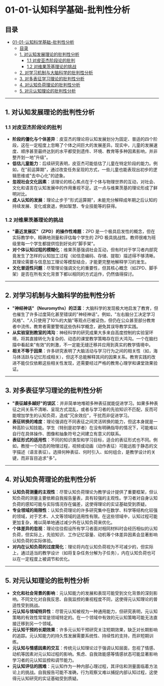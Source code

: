 # 01-01-认知科学基础-批判性分析

## 目录

- [01-01-认知科学基础-批判性分析](#01-01-认知科学基础-批判性分析)
  - [目录](#目录)
  - [1. 对认知发展理论的批判性分析](#1-对认知发展理论的批判性分析)
    - [1.1 对皮亚杰阶段论的批判](#11-对皮亚杰阶段论的批判)
    - [1.2 对维果茨基理论的挑战](#12-对维果茨基理论的挑战)
  - [2. 对学习机制与大脑科学的批判性分析](#2-对学习机制与大脑科学的批判性分析)
  - [3. 对多表征学习理论的批判性分析](#3-对多表征学习理论的批判性分析)
  - [4. 对认知负荷理论的批判性分析](#4-对认知负荷理论的批判性分析)
  - [5. 对元认知理论的批判性分析](#5-对元认知理论的批判性分析)

---

## 1. 对认知发展理论的批判性分析

### 1.1 对皮亚杰阶段论的批判

- **阶段的僵化与个体差异**：皮亚杰的理论将认知发展划分为固定、普适的四个阶段，这在一定程度上忽略了个体之间巨大的发展差异。现实中，儿童的发展速度、顺序甚至最终达到的水平都受到遗传、环境、教育等多种因素影响，并非整齐划一地"升级"。
- **低估儿童能力**：后续研究表明，皮亚杰可能低估了儿童在特定阶段的能力。例如，在"前运算期"，通过改变任务呈现的方式，一些儿童也能表现出初步的逻辑思维或"去中心化"的迹象。
- **忽视社会文化因素**：该理论的核心焦点在于个体与物理世界的互动，对社会、文化和语言在认知发展中的作用重视不足。这一点与维果茨基的理论形成了鲜明对比。
- **成人认知的发展**：理论止步于"形式运算期"，未能充分解释成年期之后认知的持续发展、变化或衰退，例如智慧、专业技能等的获得。

### 1.2 对维果茨基理论的挑战

- **"最近发展区"（ZPD）的操作性难题**：ZPD 是一个极具启发性的概念，但在实际教学中，精确地测量和评估每个学生的 ZPD 极具挑战性。教师很难为班级里每一个学生都提供恰到好处的"脚手架"。
- **对个体认知过程的模糊化**：维果茨基强调社会互动，但有时对于学习者内部究竟发生了怎样的认知加工过程（如信息编码、存储、提取）描述得不够清晰。其理论需要与信息加工理论等模型结合，才能更完整地解释学习的发生。
- **文化普适性问题**：尽管理论强调文化的重要性，但其核心概念（如ZPD、脚手架）是否在所有文化背景下都以相同的方式运作，仍然值得探讨。

---

## 2. 对学习机制与大脑科学的批判性分析

- **"神经神话"（Neuromyths）的泛滥**：大脑科学的发现极大地启发了教育，但也催生了许多过度简化甚至错误的"神经神话"。例如，"左右脑分工决定学习风格"、"人只使用了10%的大脑"等观点已被证伪，但仍在公众甚至部分教育者中流传。教育者需要警惕这些伪科学概念，避免其误导教学实践。
- **从实验室到教室的鸿沟**：神经科学的研究成果大多来自高度控制的实验室环境，将其直接转化为复杂的、动态的课堂教学策略存在巨大鸿沟。一个在脑扫描中看起来"有效"的刺激，不一定能无缝迁移并应用到真实的教学情境中。
- **相关不等于因果**：许多研究表明了大脑活动与学习行为之间的相关性（如，海马体活跃与记忆形成相关），但这不总能解释其间的因果关系。教育实践的改进不能仅仅依赖这些相关性发现，还需要经过严格的教育心理学和课堂效果验证。

---

## 3. 对多表征学习理论的批判性分析

- **"表征越多越好"的误区**：并非简单地堆砌多种表征就能促进学习。如果多种表征之间关系不清晰、呈现方式混乱，或者与学习者的先验知识不匹配，反而可能增加学生的认知负荷，造成"冗余效应"，干扰而非促进学习。
- **表征转换的难度**：理论强调在不同表征之间灵活转换的能力，但这本身就是一种高阶认知技能。学生（特别是初学者）在没有明确指导的情况下，可能难以自行在具体操作、图像和抽象符号之间建立有意义的联系。
- **表征形式的适用性**：不同的知识类型和学习目标，适合的表征形式也不同。例如，教授一个动态的物理过程，视频或动画（动作表征）可能远胜于静态的文字描述（语言表征）。选择何种表征、何时引入、如何组合，是教学设计的关键，而非盲目追求"多"。

---

## 4. 对认知负荷理论的批判性分析

- **认知负荷测量的主观性**：尽管认知负荷理论为教学设计提供了重要框架，但认知负荷的测量主要依赖自我报告量表，具有较强的主观性。学习者对自身认知负荷的感知可能与实际情况存在偏差，这使得理论的实证基础受到质疑。
- **专业领域的局限性**：认知负荷理论的许多研究集中在数学、科学等结构化较强的领域，对于艺术、人文等领域的适用性有限。在这些领域中，认知过程可能更加复杂，难以简单地通过减少外在认知负荷来优化。
- **个体差异的忽视**：理论往往假设所有学习者面对相同材料时会经历相似的认知负荷，但实际上，先验知识、工作记忆容量、动机等个体差异因素会显著影响认知负荷的实际体验。
- **对内在认知负荷的过度简化**：理论将内在认知负荷视为不可减少的，但实际上，通过适当的教学设计（如将复杂任务分解为子任务），内在认知负荷也可以在一定程度上被调节和优化。

---

## 5. 对元认知理论的批判性分析

- **文化和社会背景的影响**：元认知能力的发展和表现可能受到文化背景的深刻影响。不同文化对自我反思、自我监控的重视程度不同，这使得元认知理论的普适性受到挑战。
- **元认知与领域特异性**：尽管元认知被视为一种通用能力，但研究表明，元认知策略的有效性常常是领域特定的。在一个领域中有效的元认知策略可能无法直接迁移到另一个领域。
- **元认知干预的长期效果**：许多元认知干预研究关注短期效果，缺乏对长期影响的追踪。元认知能力的持久性发展需要系统性、持续性的支持，而非短期训练。
- **元认知与情感因素的交互**：传统元认知理论过于强调认知层面，忽视了情感、动机等因素对元认知过程的影响。焦虑、自我效能感等情感状态可能显著影响学习者的元认知监控和调节能力。
- **元认知评估的困难**：元认知作为一种内部心理过程，其评估和测量面临着方法论上的挑战。自我报告可能不准确，行为观察又难以捕捉内部认知过程，这使得元认知研究的实证基础受到质疑。
